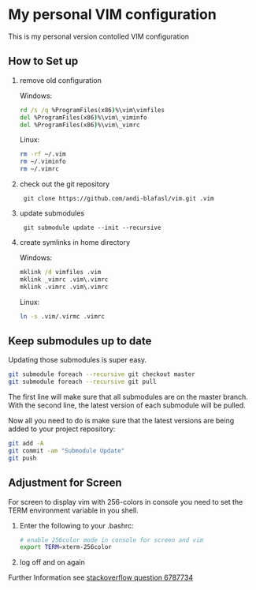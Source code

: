 # My personal VIM configuration

This is my personal version contolled VIM configuration

## How to Set up

1. remove old configuration

    Windows:
    ```bat
    rd /s /q %ProgramFiles(x86)%\vim\vimfiles
    del %ProgramFiles(x86)%\vim\_viminfo
    del %ProgramFiles(x86)%\vim\_vimrc
    ```
    
    Linux:
    ```bash
    rm -rf ~/.vim
    rm ~/.viminfo
    rm ~/.vimrc
    ```
    
2. check out the git repository

        git clone https://github.com/andi-blafasl/vim.git .vim

3. update submodules

        git submodule update --init --recursive

4. create symlinks in home directory

    Windows:
    ```bat
    mklink /d vimfiles .vim
    mklink _vimrc .vim\.vimrc
    mklink .vimrc .vim\.vimrc
    ```
    
    Linux:
    ```sh
    ln -s .vim/.virmc .vimrc
    ```
    
## Keep submodules up to date

Updating those submodules is super easy.

```sh
git submodule foreach --recursive git checkout master
git submodule foreach --recursive git pull
```

The first line will make sure that all submodules are on the master branch. With the second line, the latest version of each submodule will be pulled.

Now all you need to do is make sure that the latest versions are being added to your project repository:

```sh
git add -A
git commit -am "Submodule Update"
git push
```

## Adjustment for Screen

For screen to display vim with 256-colors in console you need to set the TERM environment variable in you shell.

1. Enter the following to your .bashrc:
    ```sh
    # enable 256color mode in console for screen and vim
    export TERM=xterm-256color
    ```

2. log off and on again

Further Information see [stackoverflow question 6787734](http://stackoverflow.com/questions/6787734/strange-behavior-of-vim-color-inside-screen-with-256-colors)

